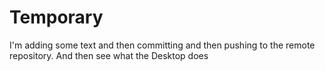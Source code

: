 # Temporary

I'm adding some text and then committing and then pushing to the remote repository.  And then see what the Desktop does